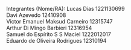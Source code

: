 Integrantes (Nome/RA):
Lucas Dias 1221130699<br>
Davi Azevedo 12410908<br>
Victor Emanuel Maksud Carneiro 12315747<br>
Arthur Di Mingo Barbieri 12316954<br>
Samuel do Espírito S S Maciel 1222012017<br>
Eduardo de Oliveira Rodrigues 12310194
